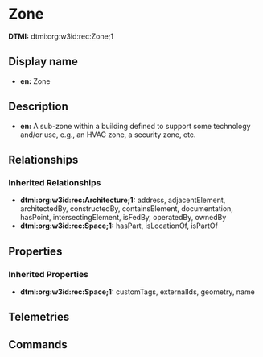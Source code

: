 # Zone
**DTMI:** dtmi:org:w3id:rec:Zone;1
## Display name
- **en:** Zone
## Description
- **en:** A sub-zone within a building defined to support some technology and/or use, e.g., an HVAC zone, a security zone, etc.
## Relationships
### Inherited Relationships
* **dtmi:org:w3id:rec:Architecture;1:** address, adjacentElement, architectedBy, constructedBy, containsElement, documentation, hasPoint, intersectingElement, isFedBy, operatedBy, ownedBy
* **dtmi:org:w3id:rec:Space;1:** hasPart, isLocationOf, isPartOf
## Properties
### Inherited Properties
* **dtmi:org:w3id:rec:Space;1:** customTags, externalIds, geometry, name
## Telemetries
## Commands
